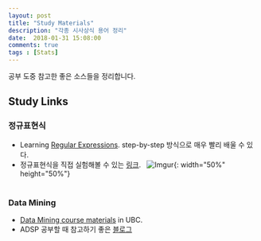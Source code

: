 ```yaml
---
layout: post
title: "Study Materials"
description: "각종 시사상식 용어 정리"
date:  2018-01-31 15:08:00
comments: true
tags : [Stats]
---
```


공부 도중 참고한 좋은 소스들을 정리합니다.

## Study Links
### 정규표현식
- Learning [Regular Expressions](https://regexone.com/lesson/matching_characters?). step-by-step 방식으로 매우 빨리 배울 수 있다.
- 정규표현식을 직접 실험해볼 수 있는 [링크](https://regexper.com/#%5C.%5E*).  
![Imgur](https://i.imgur.com/clcQU3v.png){: width="50%"  height="50%"} <br/><br/>



### Data Mining
- [Data Mining course materials](http://www.cs.ubc.ca/~schmidtm/Courses/340-F17/) in UBC.
- ADSP 공부할 때 참고하기 좋은 [블로그](https://woosa7.github.io/page4/)
